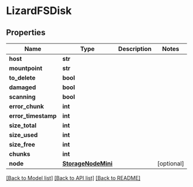 # LizardFSDisk


## Properties
Name | Type | Description | Notes
------------ | ------------- | ------------- | -------------
**host** | **str** |  | 
**mountpoint** | **str** |  | 
**to_delete** | **bool** |  | 
**damaged** | **bool** |  | 
**scanning** | **bool** |  | 
**error_chunk** | **int** |  | 
**error_timestamp** | **int** |  | 
**size_total** | **int** |  | 
**size_used** | **int** |  | 
**size_free** | **int** |  | 
**chunks** | **int** |  | 
**node** | [**StorageNodeMini**](StorageNodeMini.md) |  | [optional] 

[[Back to Model list]](../#documentation-for-models) [[Back to API list]](../#documentation-for-api-endpoints) [[Back to README]](../)


